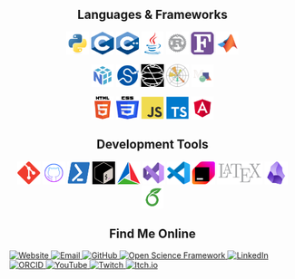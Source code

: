 <!-- Programming Languages -->
<h2 align="center">Languages & Frameworks</h2>
<p align="center">
    <!-- Core Languages -->
    <img src="icons/python.svg" alt="Python 3+" width="40" height="40"/>
    <img src="icons/c.svg" alt="C" width="40" height="40"/>
    <img src="icons/cpp.svg" alt="C++" width="40" height="40"/>
    <img src="icons/java.svg" alt="Java" width="40" height="40"/>
    <img src="icons/rust.svg" alt="Rust" width="40" height="40"/>
    <img src="icons/fortran.svg" alt="Fortran 90" width="40" height="40"/>
    <img src="icons/matlab.svg" alt="MATLAB" width="40" height="40"/>
</p>

<!-- Python Ecosystem -->
<p align="center">
    <img src="icons/numpy.svg" alt="NumPy" width="40" height="40"/>
    <img src="icons/scipy.svg" alt="SciPy" width="40" height="40"/>
    <img src="icons/qiskit.svg" alt="Qiskit" width="40" height="40" style="filter: invert(100%);" />
    <img src="icons/matplotlib.svg" alt="Matplotlib" width="40" height="40"/>
    <img src="icons/manim.svg" alt="Manimation" width="40" height="40"/>
</p>

<!-- Web Development -->
<p align="center">
    <img src="icons/html5.svg" alt="HTML5" width="40" height="40"/>
    <img src="icons/css3.svg" alt="CSS3" width="40" height="40"/>
    <img src="icons/javascript.svg" alt="JavaScript" width="40" height="40"/>
    <img src="icons/typescript.svg" alt="TypeScript" width="40" height="40"/>
    <img src="icons/angular.svg" alt="Angular" width="40" height="40"/>
</p>

<!-- Developer Tools -->
<h2 align="center">Development Tools</h2>
<p align="center">
    <img src="icons/git.svg" alt="Git" width="40" height="40"/>
    <img src="icons/github.svg" alt="GitHub" width="40" height="40"/>
    <img src="icons/powershell.svg" alt="PowerShell" width="40" height="40"/>
    <img src="icons/bash.svg" alt="Bash" width="40" height="40" style="filter: invert(100%);" />
    <img src="icons/cmake.svg" alt="Cmake" width="40" height="40"/>
    <img src="icons/vs.svg" alt="Visual Studio" width="40" height="40"/>
    <img src="icons/vscode.svg" alt="Visual Studio Code" width="40" height="40"/>
    <img src="icons/jetbrains.svg" alt="JetBrains IDEs" width="40" height="40"/>
    <img src="icons/latex.svg" alt="LaTeX" width="80" height="40"/>
    <img src="icons/obsidian.png" alt="Obsidian" width="40" height="40"/>
    <img src="icons/overleaf.svg" alt="Overleaf" width="40" height="40"/>
    <!-- <img src="icons/hpctoolkit.png" alt="HPC Toolkit" width="40" height="40"/> -->
</p>

<!-- Online Presence -->
<h2 align="center">Find Me Online</h2>
<p align="left">
    <a href="https://thealaskanphysicist.com" target="_blank">
        <img src="https://img.shields.io/badge/Website-thealaskanphysicist.com-6600cc?style=for-the-badge" alt="Website"/>
    </a>
    <a href="mailto:contact@staniel.dev">
        <img src="https://img.shields.io/badge/Email-contact@thealaskanphysicist.com-D14836?style=for-the-badge&logo=gmail&logoColor=white" alt="Email"/>
    </a>
    <a href="https://github.com/StanielDevito" target="_blank">
        <img src="https://img.shields.io/badge/GitHub-StanielDevito-3094FF?style=for-the-badge&logo=github&logoColor=white" alt="GitHub"/>
    </a>
    <a href="https://osf.io/3xptv/" target="_blank">
        <img src="https://img.shields.io/badge/OSF-3xptv-2c70a4?style=for-the-badge&logo=osf&logoColor=white" alt="Open Science Framework"/>
    </a>
    <a href="https://linkedin.com/in/thealaskanphysicist" target="_blank">
        <img src="https://img.shields.io/badge/LinkedIn-thealaskanphysicist-0A66C2?style=for-the-badge&logo=linkedin&logoColor=white" alt="LinkedIn"/>
    </a>
    <a href="https://orcid.org/0009-0006-3060-0594" target="_blank">
        <img src="https://img.shields.io/badge/ORCID-0009 &#x2010 0006 &#x2010 3060 &#x2010 0594-0c8c44?style=for-the-badge&logo=orcid&logoColor=white" alt="ORCID"/>
    </a>
    <a href="https://youtube.com/@TheAlaskanPhysicist" target="_blank">
        <img src="https://img.shields.io/badge/YouTube-%40TheAlaskanPhysicist-FF0000?style=for-the-badge&logo=youtube&logoColor=white" alt="YouTube"/>
    </a>
    <a href="https://www.twitch.tv/thealaskanphysicist" target="_blank">
        <img src="https://img.shields.io/badge/Twitch-%40TheAlaskanPhysicist-9146FF?style=for-the-badge&logo=twitch&logoColor=white" alt="Twitch"/>
    </a>
    <a href="https://thealaskanphysicist.itch.io/" target="_blank">
        <img src="https://img.shields.io/badge/Itch.io-The Alaskan Physicist-f05b5b?style=for-the-badge&logo=itch.io&logoColor=white" alt="Itch.io"/>
    </a>
</p>

<!-- Online Presence (ALT) -->
<!-- <h2 align="center">Find Me Online</h2>
<p align="center">
    <a href="https://thealaskanphysicist.com" target="_blank">
    <img src="icons/website.png" alt="Website" width="40" height="40"/>
    </a>
    <a href="mailto:contact@thealaskanphysicist.com" target="_blank">
    <img src="icons/gmail.svg" alt="Contact Email" width="40" height="40"/>
    </a>
    <a href="https://www.linkedin.com/in/yourusername/" target="_blank">
    <img src="icons/linkedin.svg" alt="LinkedIn" width="40" height="40"/>
    </a>
    <a href="https://orcid.org/0000-0000-0000-0000" target="_blank">
    <img src="icons/orcid.svg" alt="ORCID" width="40" height="40"/>
    </a>
    <a href="https://osf.io/yourusername" target="_blank">
    <img src="icons/osf.svg" alt="Open Science Framework" width="40" height="40"/>
    </a>
    <a href="https://www.youtube.com/@TheAlaskanPhysicist" target="_blank">
    <img src="icons/youtube.svg" alt="YouTube" width="40" height="40"/>
    </a>
    <a href="https://twitch.tv/yourusername" target="_blank">
    <img src="icons/twitch.svg" alt="Twitch" width="40" height="40"/>
    </a>
    <a href="https://yourusername.itch.io" target="_blank">
    <img src="icons/itchio.svg" alt="Itch.io" width="40" height="40"/>
    </a>
    <a href="https://github.com/TheAlaskanPhysicist" target="_blank">
    <img src="icons/github.svg" alt="GitHub" width="40" height="40"/>
    </a>
</p> -->